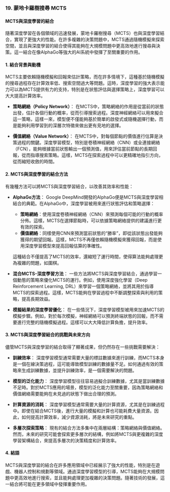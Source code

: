 ### 19. **蒙地卡羅樹搜尋 MCTS**

#### MCTS與深度學習的結合

隨著深度學習在各個領域的迅速發展，蒙地卡羅樹搜尋（MCTS）也與深度學習結合，實現了更強大的性能。在許多複雜的決策問題中，MCTS通過隨機模擬來探索空間，並且與深度學習的結合使得其能夠在大規模問題中更高效地進行搜尋與決策。這一結合在像AlphaGo等強大的AI系統中發揮了至關重要的作用。

#### 1. **結合背景與動機**

MCTS主要依賴隨機模擬和回報來估計策略，而在許多情境下，這種基於隨機模擬的搜尋過程存在計算效率低、搜索空間過大等問題。這時，深度學習的強大表示能力可以為MCTS提供有力的支持，特別是在狀態評估與選擇策略上，深度學習可以大大提高計算效率。

- **策略網絡（Policy Network）**：
  在MCTS中，策略網絡的作用是從當前的狀態出發，估計各個行動的概率，從而引導搜索過程。深度神經網絡可以用來擬合這一策略，這樣一來，模型便不僅能夠基於簡單的啟發式或隨機選擇行動，而是能夠利用學習到的深層次特徵來做出更有見地的選擇。

- **價值網絡（Value Network）**：
  在MCTS中，對每個節點的價值進行估算是決策過程的關鍵。深度學習模型，特別是卷積神經網絡（CNN）或全連接網絡（FCN），能夠根據當前狀態輸出一個預測值，用來評估當前節點的長期回報，從而指導搜索策略。這樣，MCTS在探索過程中可以更精確地指引方向，從而縮短收斂的時間。

#### 2. **MCTS與深度學習的結合方法**

有幾種方法可以將MCTS與深度學習結合，以改善其效率和性能：

- **AlphaGo方法**：
  Google DeepMind開發的AlphaGo便是MCTS與深度學習相結合的典範。在AlphaGo中，深度學習被用來進行狀態評估和策略選擇：
  - **策略網絡**：使用深度卷積神經網絡（CNN）來預測每個可能的行動的概率分佈。這樣，MCTS在選擇節點時，可以依據策略網絡提供的建議進行更有效的探索。
  - **價值網絡**：同樣使用CNN來預測當前狀態的“勝率”，即從該狀態出發能夠獲得的期望回報。這樣，MCTS不再僅依賴隨機模擬來獲得回報，而是使用深度學習模型來提高回報估算的準確性。
  
  這種結合不僅提高了MCTS的效率，還縮短了運行時間，使得算法能夠處理更為複雜的問題，如圍棋。

- **混合MCTS-深度學習方法**：
  一些方法將MCTS與深度學習結合，通過學習一個動態的策略來優化MCTS的運行。例如，使用深度強化學習（Deep Reinforcement Learning, DRL）來學習一個策略網絡，並將其用於指導MCTS的探索過程。這樣，MCTS能夠在學習過程中不斷調整探索與利用的策略，提高長期效益。

- **模擬結果的深度學習優化**：
  在一些情況下，深度學習模型被用來加速MCTS的模擬步驟。例如，對於每次模擬，神經網絡可以預測終端狀態的回報，而不需要進行完整的隨機模擬過程。這樣可以大大降低計算負擔，提升效率。

#### 3. **MCTS與深度學習結合的挑戰與未來方向**

儘管MCTS與深度學習的結合取得了顯著成果，但仍然存在一些挑戰需要解決：

- **訓練效率**：
  深度學習模型通常需要大量的標註數據來進行訓練，而MCTS本身是一個在線決策過程，這可能導致模型訓練的數據量不足。如何通過有效的策略來生成訓練數據，並提升訓練效率，是一個需要解決的問題。

- **模型的泛化能力**：
  深度學習模型往往容易過擬合訓練數據，尤其是當訓練數據不足時。對於MCTS應用的場景，模型的泛化能力至關重要，因為策略網絡和價值網絡需要能夠在未見過的狀態下做出合理的預測。

- **計算資源的消耗**：
  深度學習模型通常需要大量的計算資源，尤其是在訓練過程中。即使在結合MCTS後，進行大量的模擬和計算也可能耗費大量資源。因此，如何提高計算效率，減少資源消耗，將是未來研究的重點。

- **多層次探索策略**：
  現有的結合方法多集中在兩層結構：策略網絡與價值網絡。然而，未來的研究可能會探索更多層次的結構，例如將MCTS與更複雜的深度學習架構結合，來提高多層次的決策精度和計算效率。

#### 4. **結語**

MCTS與深度學習的結合在許多應用領域中已經展示了強大的性能，特別是在遊戲、機器人控制和規劃等領域。通過深度學習模型的引導，MCTS能夠在大規模問題中更高效地進行搜索，並且能夠處理更加複雜的決策問題。隨著技術的發展，這一結合將可能在更多領域中發揮重要作用。